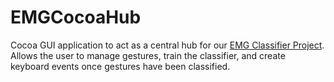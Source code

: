# EMGCocoaHub

Cocoa GUI application to act as a central hub for our [EMG Classifier Project](https://github.com/zo7/emg-classifier). Allows the user to manage gestures, train the classifier, and create keyboard events once gestures have been classified.